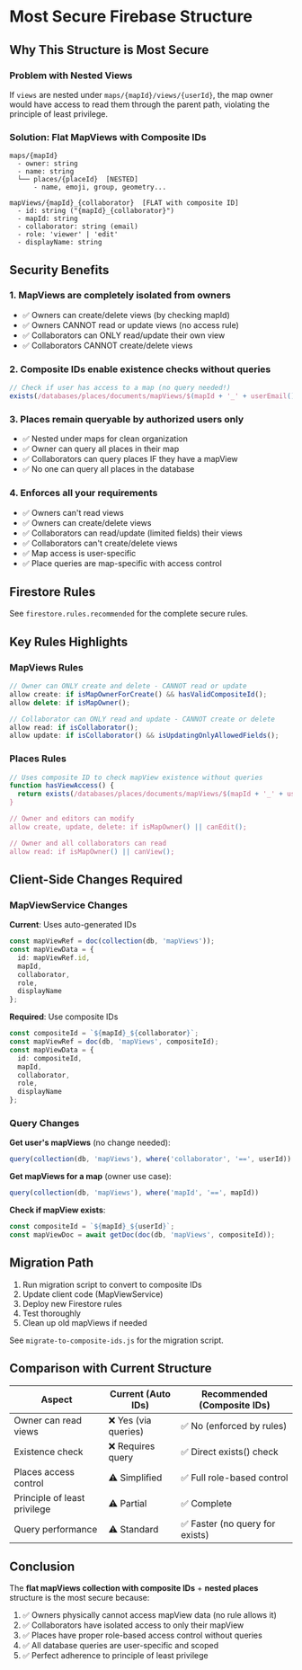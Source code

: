 # Most Secure Firebase Structure

## Why This Structure is Most Secure

### Problem with Nested Views
If `views` are nested under `maps/{mapId}/views/{userId}`, the map owner would have access to read them through the parent path, violating the principle of least privilege.

### Solution: Flat MapViews with Composite IDs

```
maps/{mapId}
  - owner: string
  - name: string
  └── places/{placeId}  [NESTED]
      - name, emoji, group, geometry...

mapViews/{mapId}_{collaborator}  [FLAT with composite ID]
  - id: string ("{mapId}_{collaborator}")
  - mapId: string
  - collaborator: string (email)
  - role: 'viewer' | 'edit'
  - displayName: string
```

## Security Benefits

### 1. **MapViews are completely isolated from owners**
- ✅ Owners can create/delete views (by checking mapId)
- ✅ Owners CANNOT read or update views (no access rule)
- ✅ Collaborators can ONLY read/update their own view
- ✅ Collaborators CANNOT create/delete views

### 2. **Composite IDs enable existence checks without queries**
```javascript
// Check if user has access to a map (no query needed!)
exists(/databases/places/documents/mapViews/$(mapId + '_' + userEmail()))
```

### 3. **Places remain queryable by authorized users only**
- ✅ Nested under maps for clean organization
- ✅ Owner can query all places in their map
- ✅ Collaborators can query places IF they have a mapView
- ✅ No one can query all places in the database

### 4. **Enforces all your requirements**
- ✅ Owners can't read views
- ✅ Owners can create/delete views
- ✅ Collaborators can read/update (limited fields) their views
- ✅ Collaborators can't create/delete views
- ✅ Map access is user-specific
- ✅ Place queries are map-specific with access control

## Firestore Rules

See `firestore.rules.recommended` for the complete secure rules.

## Key Rules Highlights

### MapViews Rules
```javascript
// Owner can ONLY create and delete - CANNOT read or update
allow create: if isMapOwnerForCreate() && hasValidCompositeId();
allow delete: if isMapOwner();

// Collaborator can ONLY read and update - CANNOT create or delete
allow read: if isCollaborator();
allow update: if isCollaborator() && isUpdatingOnlyAllowedFields();
```

### Places Rules
```javascript
// Uses composite ID to check mapView existence without queries
function hasViewAccess() {
  return exists(/databases/places/documents/mapViews/$(mapId + '_' + userEmail()));
}

// Owner and editors can modify
allow create, update, delete: if isMapOwner() || canEdit();

// Owner and all collaborators can read
allow read: if isMapOwner() || canView();
```

## Client-Side Changes Required

### MapViewService Changes

**Current**: Uses auto-generated IDs
```typescript
const mapViewRef = doc(collection(db, 'mapViews'));
const mapViewData = {
  id: mapViewRef.id,
  mapId,
  collaborator,
  role,
  displayName
};
```

**Required**: Use composite IDs
```typescript
const compositeId = `${mapId}_${collaborator}`;
const mapViewRef = doc(db, 'mapViews', compositeId);
const mapViewData = {
  id: compositeId,
  mapId,
  collaborator,
  role,
  displayName
};
```

### Query Changes

**Get user's mapViews** (no change needed):
```typescript
query(collection(db, 'mapViews'), where('collaborator', '==', userId))
```

**Get mapViews for a map** (owner use case):
```typescript
query(collection(db, 'mapViews'), where('mapId', '==', mapId))
```

**Check if mapView exists**:
```typescript
const compositeId = `${mapId}_${userId}`;
const mapViewDoc = await getDoc(doc(db, 'mapViews', compositeId));
```

## Migration Path

1. Run migration script to convert to composite IDs
2. Update client code (MapViewService)
3. Deploy new Firestore rules
4. Test thoroughly
5. Clean up old mapViews if needed

See `migrate-to-composite-ids.js` for the migration script.

## Comparison with Current Structure

| Aspect | Current (Auto IDs) | Recommended (Composite IDs) |
|--------|-------------------|----------------------------|
| Owner can read views | ❌ Yes (via queries) | ✅ No (enforced by rules) |
| Existence check | ❌ Requires query | ✅ Direct exists() check |
| Places access control | ⚠️ Simplified | ✅ Full role-based control |
| Principle of least privilege | ⚠️ Partial | ✅ Complete |
| Query performance | ⚠️ Standard | ✅ Faster (no query for exists) |

## Conclusion

The **flat mapViews collection with composite IDs** + **nested places** structure is the most secure because:

1. ✅ Owners physically cannot access mapView data (no rule allows it)
2. ✅ Collaborators have isolated access to only their mapView
3. ✅ Places have proper role-based access control without queries
4. ✅ All database queries are user-specific and scoped
5. ✅ Perfect adherence to principle of least privilege
